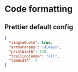 # Code formatting

## Prettier default config

```json
{
  "singleQuote": true,
  "arrowParens": "always",
  "printWidth": 120,
  "trailingComma": "all",
  "tabWidth": 4
}
```
